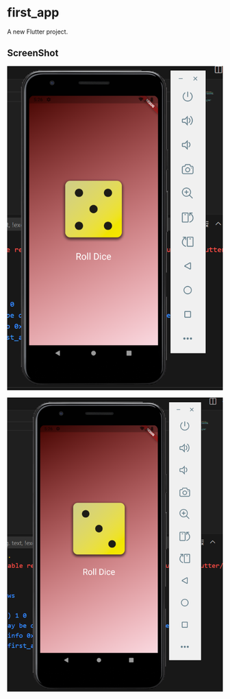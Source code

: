 # first_app

A new Flutter project.

## ScreenShot

![Alt Text](https://github.com/Shlok-7/Flutter-Mini-Project/blob/main/Screenshot%202025-06-17%20172610.png?raw=true)

![Alt Text](https://github.com/Shlok-7/Flutter-Mini-Project/blob/main/Screenshot%202025-06-17%20172639.png?raw=true)

